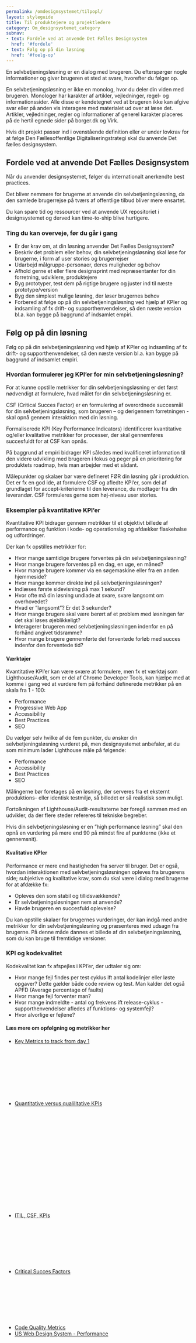 ```yaml
---
permalink: /omdesignsystemet/tilpopl/
layout: styleguide
title: Til produktejere og projektledere
category: Om_designsystemet_category
subnav:
- text: Fordele ved at anvende Det Fælles Designsystem
  href: '#fordele'
- text: Følg op på din løsning
  href: '#foelg-op'
---
```

<section>
    <p>En selvbetjeningsløsning er en dialog med brugeren. Du efterspørger nogle informationer og giver brugeren et sted at svare, hvorefter du følger op.</p>
    <p>En selvbetjeningsløsning er ikke en monolog, hvor du deler din viden med brugeren. Monologer har karakter af artikler, vejledninger, regel- og informationssider. Alle disse er kendetegnet ved at brugeren ikke kan afgive svar eller på anden vis interagere med materialet ud over at læse det. Artikler, vejledninger, regler og informationer af generel karakter placeres på de hertil egnede sider på borger.dk og Virk.</p>
    <p>Hvis dit projekt passer ind i ovenstående definition eller er under lovkrav for at følge Den Fællesoffentlige Digitaliseringstrategi skal du anvende Det fælles designsystem.</p>
</section>
<section>
    <h2 id="fordele">Fordele ved at anvende Det Fælles Designsystem</h2>
    <p>Når du anvender designsystemet, følger du internationalt anerkendte best practices.  </p>
    <p>Det bliver nemmere for brugerne at anvende din selvbetjeningsløsning, da den samlede brugerrejse på tværs af offentlige tilbud bliver mere ensartet.</p>
    <p>Du kan spare tid og ressourcer ved at anvende UX repositoriet i designsystemet og derved kan time-to-ship blive hurtigere.</p>
    <h3>Ting du kan overveje, før du går i gang</h3>
    <ul>
        <li>Er der krav om, at din løsning anvender Det Fælles Designsystem?</li>
        <li>Beskriv det problem eller behov, din selvbetjeningsløsning skal løse for brugerne, i form af user stories og brugerrejser</li>
        <li>Udarbejd målgruppe-personaer, deres muligheder og behov </li>
        <li>Afhold gerne et eller flere designsprint med repræsentanter for din forretning, udviklere, produktejere</li>
        <li>Byg prototyper, test dem på rigtige brugere og juster ind til næste prototype/version</li>
        <li>Byg den simplest mulige løsning, der løser brugernes behov</li>
        <li>Forbered at følge op på din selvbetjeningsløsning ved hjælp af KPIer og indsamling af fx drift- og supporthenvendelser, så den næste version bl.a. kan bygge på baggrund af indsamlet empiri. </li>
    </ul>
</section>
<section>
    <h2 id="foelg-op">Følg op på din løsning</h2>
    <p>Følg op på din selvbetjeningsløsning ved hjælp af KPIer og indsamling af fx drift- og supporthenvendelser, så den næste version bl.a. kan bygge på baggrund af indsamlet empiri. </p>
    <h3>Hvordan formulerer jeg KPI’er for min selvbetjeningsløsning?</h3>
    <p>For at kunne opstille metrikker for din selvbetjeningsløsning er det først nødvendigt at formulere, hvad målet for din selvbetjeningsløsning er.</p>
    <p>CSF (Critical Succes Factor)  er en formulering af overordnede succesmål for din selvbetjeningsløsning, som brugeren – og derigennem forretningen - skal opnå gennem interaktion med din løsning. </p>
    <p>Formaliserede KPI (Key Performance Indicators) identificerer kvantitative og/eller kvalitative metrikker for processer, der skal gennemføres succesfuldt for at CSF kan opnås. </p>
    <p>På baggrund af empiri bidrager KPI således med kvalificeret information til den videre udvikling med brugeren i fokus og peger på en prioritering for produktets roadmap, hvis man arbejder med et sådant.</p>
    <p>Målepunkter og skalaer bør være defineret FØR din løsning går i produktion. Det er fx en god ide, at formulere CSF og afledte KPI’er, som del af grundlaget for accept-kriterierne til den leverance, du modtager fra din leverandør. CSF formuleres gerne som høj-niveau user stories.</p>
    <h3>Eksempler på kvantitative KPI’er </h3>
    <p>Kvantitative KPI bidrager gennem metrikker til et objektivt billede af performance og funktion i kode- og operationslag og afdækker flaskehalse og udfordringer. </p>
    <p>Der kan fx opstilles metrikker for:</p>
    <ul>
        <li>Hvor mange samtidige brugere forventes på din selvbetjeningsløsning? </li>
        <li>Hvor mange brugere forventes på en dag, en uge, en måned?</li>
        <li>Hvor mange brugere kommer via en søgemaskine eller fra en anden hjemmeside?</li>
        <li>Hvor mange kommer direkte ind på selvbetjeningsløsningen? </li>
        <li>Indlæses første sidevisning på max 1 sekund?</li>
        <li>Hvor ofte må din løsning undlade at svare, svare langsomt om overhovedet? </li>
        <li>Hvad er ”langsomt”? Er det 3 sekunder? </li>
        <li>Hvor mange brugere skal være berørt af et problem med løsningen før det skal løses øjeblikkeligt?</li>
        <li>Interagerer brugeren med selvbetjeningsløsningen indenfor en på forhånd angivet tidsramme?</li>
        <li>Hvor mange brugere gennemførte det forventede forløb med succes  indenfor den forventede tid?</li>
    </ul>
    <h4>Værktøjer</h4>
    <p>Kvantitative KPI’er kan være svære at formulere, men fx et værktøj som Lighthouse/Audit, som er del af Chrome Developer Tools, kan hjælpe med at komme i gang ved at vurdere fem på forhånd definerede metrikker på en skala fra 1 - 100:</p>
    <ul>
        <li>Performance</li>
        <li>Progressive Web App</li>
        <li>Accessibility</li>
        <li>Best Practices</li>
        <li>SEO</li>
    </ul>
    <p>Du vælger selv hvilke af de fem punkter, du ønsker din selvbetjeningsløsning vurderet på, men designsystemet anbefaler, at du som minimum lader Lighthouse måle på følgende:</p>
    <ul>
        <li>Performance </li>
        <li>Accessibility</li>
        <li>Best Practices</li>
        <li>SEO</li>
    </ul>
    <p>Målingerne bør foretages på en løsning, der serveres fra et eksternt produktions- eller identisk testmiljø, så billedet er så realistisk som muligt.</p>
    <p>Fortolkningen af Lighthouse/Audit-resultaterne bør foregå sammen med en udvikler, da der flere steder refereres til tekniske begreber.</p>
    <p>Hvis din selvbetjeningsløsning er en  ”high performance løsning” skal den opnå en vurdering på mere end 90 på mindst fire af punkterne (ikke et gennemsnit).</p>
    <h4>Kvalitative KPIer</h4>
    <p>Performance er mere end hastigheden fra server til bruger. Det er også, hvordan interaktionen med selvbetjeningsløsningen opleves fra brugerens side; subjektive og kvalitative krav, som du skal være i dialog med brugerne for at afdække fx:</p>
    <ul>
        <li>Opleves den som stabil og tillidsvækkende?</li>
        <li>Er selvbetjeningsløsningen nem at anvende? </li>
        <li>Havde brugeren en succesfuld oplevelse?</li>
    </ul>
    <p>Du kan opstille skalaer for brugernes vurderinger, der kan indgå med andre metrikker for din selvbetjeningsløsning og præsenteres med udsagn fra brugerne. På denne måde dannes et billede af din selvbetjeningsløsning, som du kan bruge til fremtidige versioner.</p>
    <h3>KPI og kodekvalitet </h3>
    <p>Kodekvalitet kan fx afspejles i KPI’er, der udtaler sig om:</p>
    <ul>
        <li>Hvor mange fejl findes per test cyklus ift antal kodelinjer eller løste opgaver? Dette gælder både code review og test. Man kalder det også APFD (Average percentage of faults)</li>
        <li>Hvor mange fejl forventer man?</li>
        <li>Hvor mange indmeldte - antal og frekvens ift release-cyklus - supporthenvendelser afledes af funktions- og systemfejl?</li>
        <li>Hvor alvorlige er fejlene?</li>
    </ul>
    <h4>Læs mere om opfølgning og metrikker her</h4>
    <ul class="unstyled-list">
        <li><a href="https://www.smartbugmedia.com/blog/website-redesign-projects-key-metrics-to-track-from-day-1" class="icon-link">Key Metrics to track from day 1<svg class="icon-svg"><use xlink:href="#open-in-new"></use></svg></a></li>
        <li><a href="https://www.staceybarr.com/measure-up/quantitative-versus-qualitative-kpis/" class="icon-link">Quantitative versus qualilitative KPIs<svg class="icon-svg"><use xlink:href="#open-in-new"></use></svg></a></li>
        <li><a href="https://www.simplilearn.com/itil-csf-kpis-article" class="icon-link">ITIL, CSF, KPIs<svg class="icon-svg"><use xlink:href="#open-in-new"></use></svg></a></li>
        <li><a href="https://simplicable.com/new/critical-success-factors" class="icon-link">Critical Succes Factors<svg class="icon-svg"><use xlink:href="#open-in-new"></use></svg></a></li>
        <li><a href="https://airbrake.io/blog/metrics/code-quality-metrics-management" class="icon-link">Code Quality Metrics<svg class="icon-svg"><use xlink:href="#open-in-new"></use></svg></a></li>
        <li><a href="https://designsystem.digital.gov/performance/" class="icon-link">US Web Design System - Performance<svg class="icon-svg"><use xlink:href="#open-in-new"></use></svg></a></li>
    </ul>
</section>